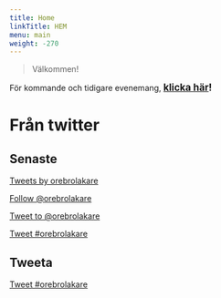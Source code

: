 ```yaml
---
title: Home
linkTitle: HEM
menu: main
weight: -270
---
```


> Välkommen!

För kommande och tidigare evenemang, <span style="font-size:larger;"><b>[klicka här](/tags/evenemang)!</b></span>

<!-- https://orebrolakare.netlify.com/tags/Evenemang -->

# Från twitter

## Senaste

<a class="twitter-timeline" href="https://twitter.com/orebrolakare?ref_src=twsrc%5Etfw">Tweets by orebrolakare</a> <script async src="https://platform.twitter.com/widgets.js" charset="utf-8"></script> 

<a href="https://twitter.com/orebrolakare?ref_src=twsrc%5Etfw" class="twitter-follow-button" data-show-count="false">Follow @orebrolakare</a><script async src="https://platform.twitter.com/widgets.js" charset="utf-8"></script> <!-- (Följ) -->

<a href="https://twitter.com/intent/tweet?screen_name=orebrolakare&ref_src=twsrc%5Etfw" class="twitter-mention-button" data-show-count="false">Tweet to @orebrolakare</a><script async src="https://platform.twitter.com/widgets.js" charset="utf-8"></script> <!-- (mention) -->

<a href="https://twitter.com/intent/tweet?button_hashtag=orebrolakare&ref_src=twsrc%5Etfw" class="twitter-hashtag-button" data-show-count="false">Tweet #orebrolakare</a><script async src="https://platform.twitter.com/widgets.js" charset="utf-8"></script> <!-- (hashtag) -->

## Tweeta
<a href="https://twitter.com/intent/tweet?button_hashtag=orebrolakare&ref_src=twsrc%5Etfw" class="twitter-hashtag-button" data-show-count="false">Tweet #orebrolakare</a><script async src="https://platform.twitter.com/widgets.js" charset="utf-8"></script>
